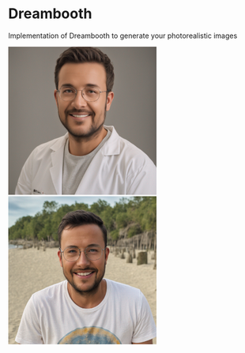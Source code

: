 # Dreambooth
 Implementation of Dreambooth to generate your photorealistic images
<p float="left">
  <img src="images/generated_image8.png" width="300"/>
  <img src="images/generated_image9.png" width="300"/>
</p>
